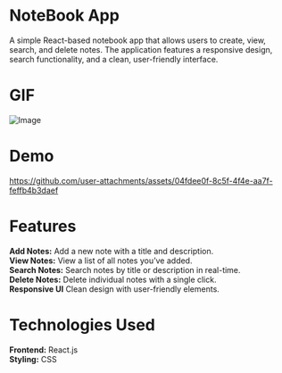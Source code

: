 # NoteBook App
A simple React-based notebook app that allows users to create, view, search, and delete notes. The application features a responsive design, search functionality, and a clean, user-friendly interface.

# GIF
![Image](https://github.com/user-attachments/assets/4bd9a4bc-5502-4f72-a6a6-2d409d6c2029)

# Demo
https://github.com/user-attachments/assets/04fdee0f-8c5f-4f4e-aa7f-feffb4b3daef

# Features
__Add Notes:__ Add a new note with a title and description.  
__View Notes:__ View a list of all notes you’ve added.  
__Search Notes:__ Search notes by title or description in real-time.  
__Delete Notes:__ Delete individual notes with a single click.  
__Responsive UI__ Clean design with user-friendly elements.

# Technologies Used
__Frontend:__ React.js  
__Styling:__ CSS
